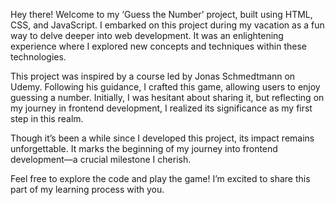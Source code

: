 <p class="has-line-data" data-line-start="0" data-line-end="1">Hey there! Welcome to my ‘Guess the Number’ project, built using HTML, CSS, and JavaScript. I embarked on this project during my vacation as a fun way to delve deeper into web development. It was an enlightening experience where I explored new concepts and techniques within these technologies.</p>
<p class="has-line-data" data-line-start="2" data-line-end="3">This project was inspired by a course led by Jonas Schmedtmann on Udemy. Following his guidance, I crafted this game, allowing users to enjoy guessing a number. Initially, I was hesitant about sharing it, but reflecting on my journey in frontend development, I realized its significance as my first step in this realm.</p>
<p class="has-line-data" data-line-start="4" data-line-end="5">Though it’s been a while since I developed this project, its impact remains unforgettable. It marks the beginning of my journey into frontend development—a crucial milestone I cherish.</p>
<p class="has-line-data" data-line-start="6" data-line-end="7">Feel free to explore the code and play the game! I’m excited to share this part of my learning process with you.</p>
